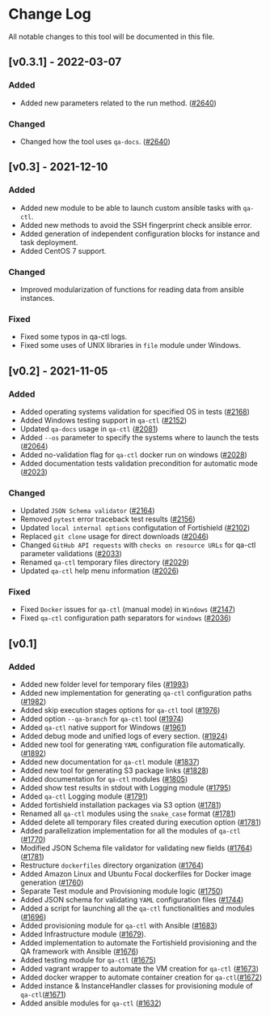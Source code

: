 # Change Log
All notable changes to this tool will be documented in this file.

## [v0.3.1] - 2022-03-07

### Added

- Added new parameters related to the run method. ([#2640](https://github.com/fortishield/fortishield-qa/pull/2640))


### Changed

- Changed how the tool uses `qa-docs`. ([#2640](https://github.com/fortishield/fortishield-qa/pull/2640))


## [v0.3] - 2021-12-10

### Added

- Added new module to be able to launch custom ansible tasks with `qa-ctl`.
- Added new methods to avoid the SSH fingerprint check ansible error.
- Added generation of independent configuration blocks for instance and task deployment.
- Added CentOS 7 support.
### Changed

- Improved modularization of functions for reading data from ansible instances.

### Fixed

- Fixed some typos in qa-ctl logs.
- Fixed some uses of UNIX libraries in `file` module under Windows.


## [v0.2] - 2021-11-05

### Added
- Added operating systems validation for specified OS in tests ([#2168](https://github.com/fortishield/fortishield-qa/pull/2168))
- Added Windows testing support in `qa-ctl` ([#2152](https://github.com/fortishield/fortishield-qa/pull/2152))
- Updated `qa-docs` usage in `qa-ctl` ([#2081](https://github.com/fortishield/fortishield-qa/pull/2081))
- Added `--os` parameter to specify the systems where to launch the tests ([#2064](https://github.com/fortishield/fortishield-qa/pull/2064))
- Added no-validation flag for `qa-ctl` docker run on windows ([#2028](https://github.com/fortishield/fortishield-qa/pull/2028))
- Added documentation tests validation precondition for automatic mode ([#2023](https://github.com/fortishield/fortishield-qa/issues/2023))


### Changed
- Updated `JSON Schema validator` ([#2164](https://github.com/fortishield/fortishield-qa/issues/2164))
- Removed `pytest` error traceback test results ([#2156](https://github.com/fortishield/fortishield-qa/pull/2156))
- Updated `local internal options` configutation of Fortishield ([#2102](https://github.com/fortishield/fortishield-qa/pull/2102))
- Replaced `git clone` usage for direct downloads ([#2046](https://github.com/fortishield/fortishield-qa/pull/2046))
- Changed `GitHub API requests` with `checks on resource URLs` for qa-ctl parameter validations ([#2033](https://github.com/fortishield/fortishield-qa/pull/2033))
- Renamed `qa-ctl` temporary files directory ([#2029](https://github.com/fortishield/fortishield-qa/pull/2029))
- Updated `qa-ctl` help menu information ([#2026](https://github.com/fortishield/fortishield-qa/pull/2026))


### Fixed
- Fixed `Docker` issues for `qa-ctl` (manual mode) in `Windows` ([#2147](https://github.com/fortishield/fortishield-qa/pull/2147))
- Fixed `qa-ctl` configuration path separators for `windows` ([#2036](https://github.com/fortishield/fortishield-qa/pull/2036))


## [v0.1]


### Added
  - Added new folder level for temporary files ([#1993](https://github.com/fortishield/fortishield-qa/pull/1993))
  - Added new implementation for generating `qa-ctl` configuration paths ([#1982](https://github.com/fortishield/fortishield-qa/pull/1982))
  - Added skip execution stages options for `qa-ctl` tool ([#1976](https://github.com/fortishield/fortishield-qa/pull/1976))
  - Added option `--qa-branch` for `qa-ctl` tool ([#1974](https://github.com/fortishield/fortishield-qa/pull/1974))
  - Added `qa-ctl` native support for Windows ([#1961](https://github.com/fortishield/fortishield-qa/pull/1961))
  - Added debug mode and unified logs of  every section. ([#1924](https://github.com/fortishield/fortishield-qa/pull/1924))
  - Added new tool for generating `YAML` configuration file automatically. ([#1892](https://github.com/fortishield/fortishield-qa/pull/1892))
  - Added new documentation for `qa-ctl` module ([#1837](https://github.com/fortishield/fortishield-qa/pull/1837))
  - Added new tool for generating S3 package links ([#1828](https://github.com/fortishield/fortishield-qa/pull/1828))
  - Added documentation for `qa-ctl` modules ([#1805](https://github.com/fortishield/fortishield-qa/pull/1805))
  - Added show test results in stdout with Logging module ([#1795](https://github.com/fortishield/fortishield-qa/pull/1795))
  - Added `qa-ctl` Logging module ([#1791](https://github.com/fortishield/fortishield-qa/pull/1791))
  - Added fortishield installation packages via S3 option ([#1781](https://github.com/fortishield/fortishield-qa/pull/1781))
  - Renamed all `qa-ctl` modules using the `snake_case` format ([#1781](https://github.com/fortishield/fortishield-qa/pull/1781))
  - Added delete all temporary files created during execution option ([#1781](https://github.com/fortishield/fortishield-qa/pull/1781))
  - Added parallelization implementation for all the modules of `qa-ctl` ([#1770](https://github.com/fortishield/fortishield-qa/pull/1770))
  - Modified JSON Schema file validator for validating new fields ([#1764](https://github.com/fortishield/fortishield-qa/pull/1764)) ([#1781](https://github.com/fortishield/fortishield-qa/pull/1781))
  - Restructure `dockerfiles` directory organization ([#1764](https://github.com/fortishield/fortishield-qa/pull/1764))
  - Added Amazon Linux and Ubuntu Focal dockerfiles for Docker image generation ([#1760](https://github.com/fortishield/fortishield-qa/pull/1760))
  - Separate Test module and Provisioning module logic ([#1750](https://github.com/fortishield/fortishield-qa/pull/1750))
  - Added JSON schema for validating `YAML` configuration files ([#1744](https://github.com/fortishield/fortishield-qa/pull/1744))
  - Added a script for launching all the `qa-ctl` functionalities and modules ([#1696](https://github.com/fortishield/fortishield-qa/pull/1696))
  - Added provisioning module for `qa-ctl` with Ansible ([#1683](https://github.com/fortishield/fortishield-qa/pull/1683))
  - Added Infrastructure module ([#1679](https://github.com/fortishield/fortishield-qa/pull/1679)).
  - Added implementation to automate the Fortishield provisioning and the QA framework with Ansible ([#1676](https://github.com/fortishield/fortishield-qa/pull/1676))
  - Added testing module for `qa-ctl` ([#1675](https://github.com/fortishield/fortishield-qa/pull/1675))
  - Added vagrant wrapper to automate the VM creation for `qa-ctl` ([#1673](https://github.com/fortishield/fortishield-qa/pull/1673))
  - Added docker wrapper to automate container creation for `qa-ctl`([#1672](https://github.com/fortishield/fortishield-qa/pull/1672))
  - Added instance & InstanceHandler classes for provisioning module of `qa-ctl`([#1671](https://github.com/fortishield/fortishield-qa/pull/1671))
  - Added ansible modules for `qa-ctl` ([#1632](https://github.com/fortishield/fortishield-qa/pull/1632))
